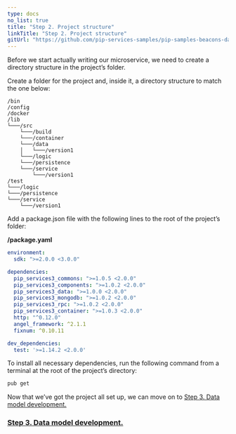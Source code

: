 ```yaml
---
type: docs
no_list: true
title: "Step 2. Project structure"
linkTitle: "Step 2. Project structure" 
gitUrl: "https://github.com/pip-services-samples/pip-samples-beacons-dart"
---
```


Before we start actually writing our microservice, we need to create a directory structure in the project’s folder.

Create a folder for the project and, inside it, a directory structure to match the one below:

```
/bin
/config
/docker
/lib
└───/src
    └───/build
    └───/container
    └───/data
    │   └───/version1
    └───/logic
    └───/persistence
    └───/service
        └───/version1
/test
└───/logic
└───/persistence
└───/service
    └───/version1

```

Add a package.json file with the following lines to the root of the project’s folder:

**/package.yaml**

```yaml
environment:
  sdk: ">=2.0.0 <3.0.0"

dependencies:
  pip_services3_commons: ">=1.0.5 <2.0.0"
  pip_services3_components: ">=1.0.2 <2.0.0"
  pip_services3_data: ">=1.0.0 <2.0.0"
  pip_services3_mongodb: ">=1.0.2 <2.0.0"
  pip_services3_rpc: ">=1.0.2 <2.0.0"
  pip_services3_container: ">=1.0.3 <2.0.0"
  http: "^0.12.0"
  angel_framework: ^2.1.1
  fixnum: ^0.10.11

dev_dependencies:
  test: '>=1.14.2 <2.0.0'
```

To install all necessary dependencies, run the following command from a terminal at the root of the project’s directory:

```bash
pub get
```

Now that we’ve got the project all set up, we can move on to [Step 3. Data model development.](../step2)

<span class="hide-title-link">

### [Step 3. Data model development.](../step2)

</span>
